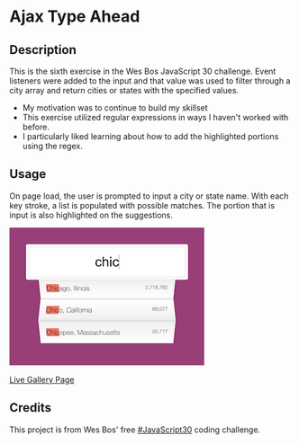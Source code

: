 # Ajax Type Ahead

## Description

This is the sixth exercise in the Wes Bos JavaScript 30 challenge. Event listeners were added to the input and that value was used to filter through a city array and return cities or states with the specified values.

- My motivation was to continue to build my skillset
- This exercise utilized regular expressions in ways I haven't worked with before.
- I particularly liked learning about how to add the highlighted portions using the regex.

## Usage

On page load, the user is prompted to input a city or state name. With each key stroke, a list is populated with possible matches. The portion that is input is also highlighted on the suggestions.

![Type Ahead Screenshot](./type_SS.png)

[Live Gallery Page](katemcro.github.io/typeAheadJS30_06/)

## Credits

This project is from Wes Bos' free [#JavaScript30](https://javascript30.com/) coding challenge.
